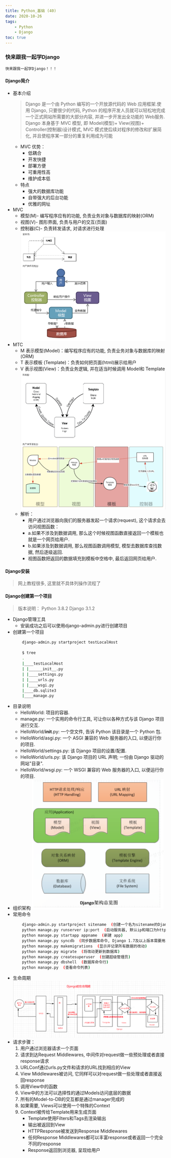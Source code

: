 ```yaml
---
title: Python_基础 (40)
date: 2020-10-26
tags: 
    - Python
    - Django
toc: true
---
```


### 快来跟我一起学Django
    快来跟我一起学Django！！！

<!-- more -->

#### Django简介
- 基本介绍
    > Django 是一个由 Python 编写的一个开放源代码的 Web 应用框架.使用 Django, 只要很少的代码, Python 的程序开发人员就可以轻松地完成一个正式网站所需要的大部分内容, 并进一步开发出全功能的 Web服务. Django 本身基于 MVC 模型, 即 Model(模型)+ View(视图)+ Controller(控制器)设计模式, MVC 模式使后续对程序的修改和扩展简化, 并且使程序某一部分的重复利用成为可能
    * MVC 优势：
        * 低耦合
        * 开发快捷
        * 部署方便
        * 可重用性高
        * 维护成本低
    * 特点
        * 强大的数据库功能
        * 自带强大的后台功能
        * 优雅的网址
- MVC
    * 模型(M)- 编写程序应有的功能, 负责业务对象与数据库的映射(ORM)
    * 视图(V)- 图形界面, 负责与用户的交互(页面)
    * 控制器(C)- 负责转发请求, 对请求进行处理
    ![MVC](/img/20201026_1.png)
- MTC
    * M 表示模型(Model)：编写程序应有的功能, 负责业务对象与数据库的映射(ORM)
    * T 表示模板 (Template)：负责如何把页面(html)展示给用户
    * V 表示视图(View)：负责业务逻辑, 并在适当时候调用 Model和 Template
    ![MTC](/img/20201026_2.png)
    * 解析：
        * 用户通过浏览器向我们的服务器发起一个请求(request), 这个请求会去访问视图函数：
        * a.如果不涉及到数据调用, 那么这个时候视图函数直接返回一个模板也就是一个网页给用户.
        * b.如果涉及到数据调用, 那么视图函数调用模型, 模型去数据库查找数据, 然后逐级返回.
        * 视图函数把返回的数据填充到模板中空格中, 最后返回网页给用户.

#### Django安装
> 网上教程很多, 这里就不具体列操作流程了

#### Django创建第一个项目
> 版本说明：
    Python 3.8.2
    Django 3.1.2
- Django管理工具
    * 安装成功之后可以使用django-admin.py进行创建项目
- 创建第一个项目
    ```bash
        django-admin.py startproject testLocalHost

        $ tree
        .
        |____testLocalHost
        | |______init__.py
        | |____settings.py
        | |____urls.py
        | |____wsgi.py
        |____db.sqlite3
        |____manage.py
    ```
- 目录说明
    * HelloWorld: 项目的容器.
    * manage.py: 一个实用的命令行工具, 可让你以各种方式与该 Django 项目进行交互.
    * HelloWorld/__init__.py: 一个空文件, 告诉 Python 该目录是一个 Python 包.
    * HelloWorld/asgi.py: 一个 ASGI 兼容的 Web 服务器的入口, 以便运行你的项目.
    * HelloWorld/settings.py: 该 Django 项目的设置/配置.
    * HelloWorld/urls.py: 该 Django 项目的 URL 声明; 一份由 Django 驱动的网站"目录".
    * HelloWorld/wsgi.py: 一个 WSGI 兼容的 Web 服务器的入口, 以便运行你的项目.
- 组织架构
    ![组织架构](/img/20201026_3.png)
- 常用命令
    ```bash
        django-admin.py startproject sitename  (创建一个名为sitename的Django程序)
        python manage.py runserver ip:port  (启动服务器, 默认ip和端口为http://127.0.0.1:8000/)
        python manage.py startapp appname  (新建 app)
        python manage.py syncdb  (同步数据库命令, Django 1.7及以上版本需要用以下的命令)
        python manage.py makemigrations  (显示并记录所有数据的改动)
        python manage.py migrate  (将改动更新到数据库)
        python manage.py createsuperuser  (创建超级管理员)
        python manage.py dbshell  (数据库命令行)
        python manage.py  (查看命令列表)
    ```
- 生命周期
    ![生命周期](/img/20201026_4.png)
- 请求步骤：
    1. 用户通过浏览器请求一个页面
    2. 请求到达Request Middlewares, 中间件对request做一些预处理或者直接response请求
    3. URLConf通过urls.py文件和请求的URL找到相应的View
    4. View Middlewares被访问, 它同样可以对request做一些处理或者直接返回response 
    5. 调用View中的函数
    6. View中的方法可以选择性的通过Models访问底层的数据
    7. 所有的Model-to-DB的交互都是通过manager完成的
    8. 如果需要, Views可以使用一个特殊的Context
    9. Context被传给Template用来生成页面
        * Template使用Filters和Tags去渲染输出
        * 输出被返回到View
        * HTTPResponse被发送到Response Middlewares
        * 任何Response Middlewares都可以丰富response或者返回一个完全不同的response 
        * Response返回到浏览器, 呈现给用户


